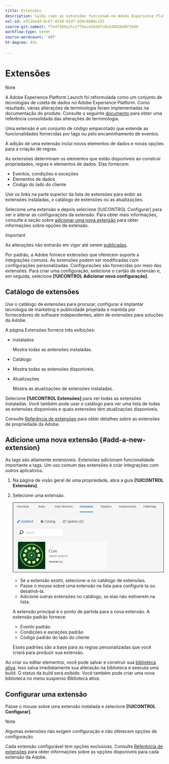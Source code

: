 ```yaml
---
title: Extensões
description: Saiba como as extensões funcionam na Adobe Experience Platform.
exl-id: e911bedd-6c67-4339-91d7-839c8b00c153
source-git-commit: f7edfa05e25c17f9ace34287c8a2d8426d0f36d4
workflow-type: tm+mt
source-wordcount: '497'
ht-degree: 93%

---
```


# Extensões

>[!NOTE]
>
>A Adobe Experience Platform Launch foi reformulada como um conjunto de tecnologias de coleta de dados no Adobe Experience Platform. Como resultado, várias alterações de terminologia foram implementadas na documentação do produto. Consulte o seguinte [documento](../../../term-updates.md) para obter uma referência consolidada das alterações de terminologia.

Uma extensão é um conjunto de código empacotado que estende as funcionalidades fornecidas por tags ou pelo encaminhamento de eventos.

A adição de uma extensão inclui novos elementos de dados e novas opções para a criação de regras.

As extensões determinam os elementos que estão disponíveis ao construir propriedades, regras e elementos de dados. Elas fornecem:

* Eventos, condições e exceções
* Elementos de dados
* Código do lado do cliente

Use os links na parte superior da lista de extensões para exibir as extensões instaladas, o catálogo de extensões ou as atualizações.

Selecione uma extensão e depois selecione [!UICONTROL Configurar] para ver e alterar as configurações da extensão. Para obter mais informações, consulte a seção sobre [adicionar uma nova extensão](#add-a-new-extension) para obter informações sobre opções de extensão.

>[!IMPORTANT]
>
>As alterações não entrarão em vigor até serem [publicadas](../../publishing/overview.md).

Por padrão, a Adobe fornece extensões que oferecem suporte a integrações comuns. As extensões podem ser modificadas com configurações personalizadas. Configurações são fornecidas por meio das extensões. Para criar uma configuração, selecione o cartão de extensão e, em seguida, selecione **[!UICONTROL Adicionar nova configuração]**.

## Catálogo de extensões

Use o catálogo de extensões para procurar, configurar e implantar tecnologia de marketing e publicidade projetada e mantida por fornecedores de software independentes, além de extensões para soluções da Adobe.

A página Extensões fornece três exibições:

* instalados

   Mostra todas as extensões instaladas.

* Catálogo
* Mostra todas as extensões disponíveis.
* Atualizações

   Mostra as atualizações de extensões instaladas.

Selecione **[!UICONTROL Extensões]** para ver todas as extensões instaladas. Você também pode usar o catálogo para ver uma lista de todas as extensões disponíveis e quais extensões têm atualizações disponíveis.

Consulte [Referência de extensões](../../../extensions/web/overview.md) para obter detalhes sobre as extensões de propriedade da Adobe.

## Adicione uma nova extensão {#add-a-new-extension}

As tags são altamente extensíveis. Extensões adicionam funcionalidade importante a tags. Um uso comum das extensões é criar integrações com outros aplicativos.

1. Na página de visão geral de uma propriedade, abra a guia **[!UICONTROL Extensões]**.
1. Selecione uma extensão.

   ![Extensão principal](../../../images/extensions.png)

   * Se a extensão existir, selecione-a no catálogo de extensões.
   * Passe o mouse sobre uma extensão na lista para configurá-la ou desativá-la.
   * Adicione outras extensões no catálogo, se elas não estiverem na lista.

   A extensão principal é o ponto de partida para a nova extensão. A extensão padrão fornece:

   * Evento padrão
   * Condições e exceções padrão
   * Código padrão do lado do cliente

   Esses padrões são a base para as regras personalizadas que você criará para produzir sua extensão.

Ao criar ou editar elementos, você pode salvar e construir sua [biblioteca ativa](../../publishing/libraries.md#active-library). Isso salva imediatamente sua alteração na biblioteca e executa uma build. O status da build será exibido. Você também pode criar uma nova biblioteca no menu suspenso Biblioteca ativa.

## Configurar uma extensão

Passe o mouse sobre uma extensão instalada e selecione **[!UICONTROL Configurar]**.

>[!NOTE]
>
>Algumas extensões não exigem configuração e não oferecem opções de configuração.

Cada extensão configurável tem opções exclusivas. Consulte [Referência de extensões](../../../extensions/web/overview.md) para obter informações sobre as opções disponíveis para cada extensão da Adobe.
